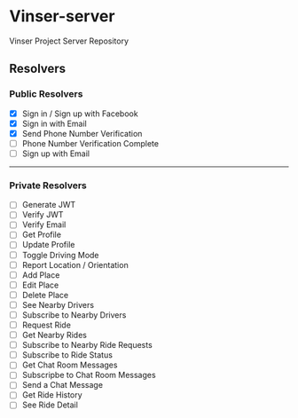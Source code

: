# Vinser-server
Vinser Project Server Repository


## Resolvers

### Public Resolvers

- [x] Sign in / Sign up with Facebook
- [x] Sign in with Email 
- [x] Send Phone Number Verification
- [ ] Phone Number Verification Complete
- [ ] Sign up with Email

---

### Private Resolvers

- [ ] Generate JWT
- [ ] Verify JWT
- [ ] Verify Email
- [ ] Get Profile
- [ ] Update Profile
- [ ] Toggle Driving Mode
- [ ] Report Location / Orientation
- [ ] Add Place
- [ ] Edit Place
- [ ] Delete Place
- [ ] See Nearby Drivers
- [ ] Subscribe to Nearby Drivers
- [ ] Request Ride
- [ ] Get Nearby Rides
- [ ] Subscribe to Nearby Ride Requests
- [ ] Subscribe to Ride Status
- [ ] Get Chat Room Messages
- [ ] Subscripbe to Chat Room Messages
- [ ] Send a Chat Message
- [ ] Get Ride History
- [ ] See Ride Detail